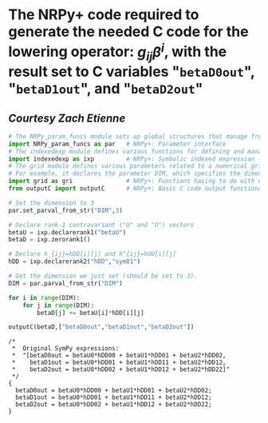<script async src="https://www.googletagmanager.com/gtag/js?id=UA-59152712-8"></script>
<script>
  window.dataLayer = window.dataLayer || [];
  function gtag(){dataLayer.push(arguments);}
  gtag('js', new Date());

  gtag('config', 'UA-59152712-8');
</script>

# The NRPy+ code required to generate the needed C code for the lowering operator: $g_{ij} \beta^i$, with the result set to C variables "`betaD0out`", "`betaD1out`", and "`betaD2out`" 

## *Courtesy Zach Etienne*


```python
# The NRPy_param_funcs module sets up global structures that manage free parameters within NRPy+
import NRPy_param_funcs as par   # NRPy+: Parameter interface
# The indexedexp module defines various functions for defining and managing indexed quantities like tensors and pseudotensors
import indexedexp as ixp         # NRPy+: Symbolic indexed expression (e.g., tensors, vectors, etc.) support
# The grid module defines various parameters related to a numerical grid or the dimensionality of indexed expressions
# For example, it declares the parameter DIM, which specifies the dimensionality of the indexed expression
import grid as gri               # NRPy+: Functions having to do with numerical grids
from outputC import outputC      # NRPy+: Basic C code output functionality

# Set the dimension to 3
par.set_parval_from_str("DIM",3)

# Declare rank-1 contravariant ("U" and "D") vectors
betaU = ixp.declarerank1("betaU")
betaD = ixp.zerorank1()

# Declare h_{ij}=hDD[i][j] and h^{ij}=hUU[i][j]
hDD = ixp.declarerank2("hDD","sym01")

# Get the dimension we just set (should be set to 3).
DIM = par.parval_from_str("DIM")

for i in range(DIM):
    for j in range(DIM):
        betaD[j] += betaU[i]*hDD[i][j]

outputC(betaD,["betaD0out","betaD1out","betaD2out"])
```

    /*
     *  Original SymPy expressions:
     *  "[betaD0out = betaU0*hDD00 + betaU1*hDD01 + betaU2*hDD02,
     *    betaD1out = betaU0*hDD01 + betaU1*hDD11 + betaU2*hDD12,
     *    betaD2out = betaU0*hDD02 + betaU1*hDD12 + betaU2*hDD22]"
     */
    {
      betaD0out = betaU0*hDD00 + betaU1*hDD01 + betaU2*hDD02;
      betaD1out = betaU0*hDD01 + betaU1*hDD11 + betaU2*hDD12;
      betaD2out = betaU0*hDD02 + betaU1*hDD12 + betaU2*hDD22;
    }
    

